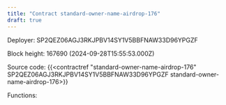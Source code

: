 ```yaml
---
title: "Contract standard-owner-name-airdrop-176"
draft: true
---
```

Deployer: SP2QEZ06AGJ3RKJPBV14SY1V5BBFNAW33D96YPGZF


 



Block height: 167690 (2024-09-28T15:55:53.000Z)

Source code: {{<contractref "standard-owner-name-airdrop-176" SP2QEZ06AGJ3RKJPBV14SY1V5BBFNAW33D96YPGZF standard-owner-name-airdrop-176>}}

Functions:


